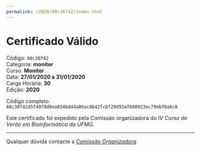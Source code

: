 ```yaml
---
permalink: /2020/88c30742/index.html
---
```


# Certificado Válido

Código: `88c30742`<br>
Categoria: **monitor**<br>
Curso: **Monitor**<br>
Data: **27/01/2020 a 31/01/2020**<br>
Carga Horária: **30**<br>
Edição: **2020**<br>


Código completo: `88c30742d5f4979d0ea854bd44a86ac8b42fcbf29d93af600923ec79ebf0a6c0`


Este certificado foi expedido pela Comissão organizadora do *IV Curso de Verão em Bioinformática da UFMG*.

----

Qualquer dúvida contacte a [_Comissão Organizadora_](<mailto:cursobioinfoufmg@gmail.com$subject=[Certificados]>)


